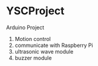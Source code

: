 # YSCProject

Arduino Project
1. Motion control
2. communicate with Raspberry Pi
3. ultrasonic wave module
4. buzzer module 
